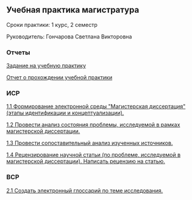 ## Учебная практика магистратура
Сроки практики: 1 курс, 2 семестр

Руководитель: Гончарова Светлана Викторовна
### Отчеты
[Задание на учебную практику](https://github.com/polinalazebnikova/Practice-mag-1-2022-december/blob/master/%D0%9B%D0%B0%D0%B7%D0%B5%D0%B1%D0%BD%D0%B8%D0%BA%D0%BE%D0%B2%D0%B0%20%D0%B7%D0%B0%D0%B4%D0%B0%D0%BD%D0%B8%D0%B5.docx)

[Отчет о прохождении учебной практики](https://github.com/polinalazebnikova/Practice-mag-1-2022-december/blob/master/%D0%9B%D0%B0%D0%B7%D0%B5%D0%B1%D0%BD%D0%B8%D0%BA%D0%BE%D0%B2%D0%B0%20%D0%BE%D1%82%D1%87%D0%B5%D1%82.docx)
### ИСР
[1.1 Формирование электронной среды "Магистерская диссертация" (этапы идентификации и концептуализации).](https://github.com/polinalazebnikova/Practice-mag-1-2022-december)

[1.2 Провести анализ состояния проблемы, исследуемой в рамках магистерской диссертации.](https://github.com/polinalazebnikova/Practice-mag-1-2022-december/blob/master/%D0%97%D0%B0%D0%B4%D0%B0%D0%BD%D0%B8%D1%8F/%D0%9B%D0%B0%D0%B7%D0%B5%D0%B1%D0%BD%D0%B8%D0%BA%D0%BE%D0%B2%D0%B0%20%D0%9F%D0%BE%D0%BB%D0%B8%D0%BD%D0%B0%20%D0%98%D0%A1%D0%A0%201.2.pdf)

[1.3 Провести сопоставительный анализ изученных источников.](https://github.com/polinalazebnikova/Practice-mag-1-2022-december/blob/master/%D0%97%D0%B0%D0%B4%D0%B0%D0%BD%D0%B8%D1%8F/%D0%9B%D0%B0%D0%B7%D0%B5%D0%B1%D0%BD%D0%B8%D0%BA%D0%BE%D0%B2%D0%B0%20%D0%9F%D0%BE%D0%BB%D0%B8%D0%BD%D0%B0%20%D0%98%D0%A1%D0%A0%201.3.pdf)

[1.4 Рецензирование научной статьи (по проблеме, исследуемой в магистерской диссертации). Написать рецензию на статью.](https://github.com/polinalazebnikova/Practice-mag-1-2022-december/blob/master/%D0%97%D0%B0%D0%B4%D0%B0%D0%BD%D0%B8%D1%8F/%D0%9B%D0%B0%D0%B7%D0%B5%D0%B1%D0%BD%D0%B8%D0%BA%D0%BE%D0%B2%D0%B0%20%D0%9F%D0%BE%D0%BB%D0%B8%D0%BD%D0%B0%20%D0%98%D0%A1%D0%A0%201.4.pdf)

### ВСР

[2.1  Создать электронный глоссарий по теме исследования.](https://github.com/polinalazebnikova/Practice-mag-1-2022-december/blob/master/%D0%97%D0%B0%D0%B4%D0%B0%D0%BD%D0%B8%D1%8F/%D0%9B%D0%B0%D0%B7%D0%B5%D0%B1%D0%BD%D0%B8%D0%BA%D0%BE%D0%B2%D0%B0%20%D0%9F%D0%BE%D0%BB%D0%B8%D0%BD%D0%B0%20%D0%92%D0%A1%D0%A0%202.1.pdf)
